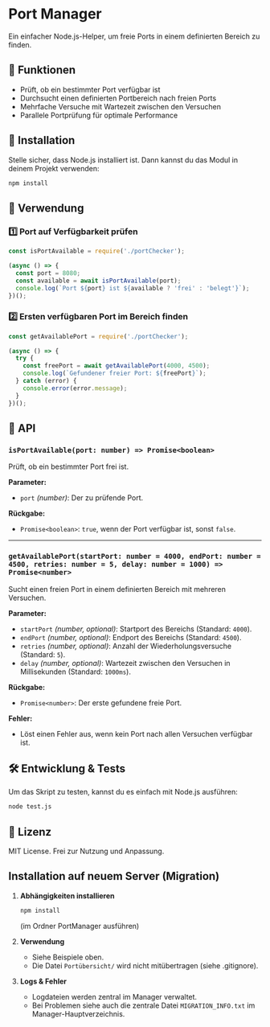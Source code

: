 # Port Manager

Ein einfacher Node.js-Helper, um freie Ports in einem definierten Bereich zu finden.

## 📌 Funktionen

- Prüft, ob ein bestimmter Port verfügbar ist
- Durchsucht einen definierten Portbereich nach freien Ports
- Mehrfache Versuche mit Wartezeit zwischen den Versuchen
- Parallele Portprüfung für optimale Performance

## 🚀 Installation

Stelle sicher, dass Node.js installiert ist. Dann kannst du das Modul in deinem Projekt verwenden:

```sh
npm install
```

## 📖 Verwendung

### 1️⃣ Port auf Verfügbarkeit prüfen

```javascript
const isPortAvailable = require('./portChecker');

(async () => {
  const port = 8080;
  const available = await isPortAvailable(port);
  console.log(`Port ${port} ist ${available ? 'frei' : 'belegt'}`);
})();
```

### 2️⃣ Ersten verfügbaren Port im Bereich finden

```javascript
const getAvailablePort = require('./portChecker');

(async () => {
  try {
    const freePort = await getAvailablePort(4000, 4500);
    console.log(`Gefundener freier Port: ${freePort}`);
  } catch (error) {
    console.error(error.message);
  }
})();
```

## 🔧 API

### `isPortAvailable(port: number) => Promise<boolean>`

Prüft, ob ein bestimmter Port frei ist.

**Parameter:**
- `port` *(number)*: Der zu prüfende Port.

**Rückgabe:**
- `Promise<boolean>`: `true`, wenn der Port verfügbar ist, sonst `false`.

---

### `getAvailablePort(startPort: number = 4000, endPort: number = 4500, retries: number = 5, delay: number = 1000) => Promise<number>`

Sucht einen freien Port in einem definierten Bereich mit mehreren Versuchen.

**Parameter:**
- `startPort` *(number, optional)*: Startport des Bereichs (Standard: `4000`).
- `endPort` *(number, optional)*: Endport des Bereichs (Standard: `4500`).
- `retries` *(number, optional)*: Anzahl der Wiederholungsversuche (Standard: `5`).
- `delay` *(number, optional)*: Wartezeit zwischen den Versuchen in Millisekunden (Standard: `1000ms`).

**Rückgabe:**
- `Promise<number>`: Der erste gefundene freie Port.

**Fehler:**
- Löst einen Fehler aus, wenn kein Port nach allen Versuchen verfügbar ist.

## 🛠️ Entwicklung & Tests

Um das Skript zu testen, kannst du es einfach mit Node.js ausführen:

```sh
node test.js
```

## 📜 Lizenz

MIT License. Frei zur Nutzung und Anpassung.

## Installation auf neuem Server (Migration)

1. **Abhängigkeiten installieren**
   ```bash
   npm install
   ```
   (im Ordner PortManager ausführen)

2. **Verwendung**
   - Siehe Beispiele oben.
   - Die Datei `Portübersicht/` wird nicht mitübertragen (siehe .gitignore).

3. **Logs & Fehler**
   - Logdateien werden zentral im Manager verwaltet.
   - Bei Problemen siehe auch die zentrale Datei `MIGRATION_INFO.txt` im Manager-Hauptverzeichnis.


